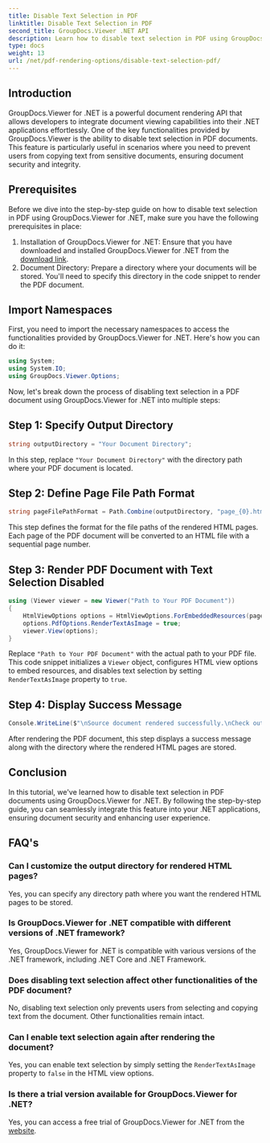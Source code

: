 ```yaml
---
title: Disable Text Selection in PDF
linktitle: Disable Text Selection in PDF
second_title: GroupDocs.Viewer .NET API
description: Learn how to disable text selection in PDF using GroupDocs.Viewer for .NET. Follow our step-by-step guide for seamless integration.
type: docs
weight: 13
url: /net/pdf-rendering-options/disable-text-selection-pdf/
---
```

## Introduction
GroupDocs.Viewer for .NET is a powerful document rendering API that allows developers to integrate document viewing capabilities into their .NET applications effortlessly. One of the key functionalities provided by GroupDocs.Viewer is the ability to disable text selection in PDF documents. This feature is particularly useful in scenarios where you need to prevent users from copying text from sensitive documents, ensuring document security and integrity.
## Prerequisites
Before we dive into the step-by-step guide on how to disable text selection in PDF using GroupDocs.Viewer for .NET, make sure you have the following prerequisites in place:
1. Installation of GroupDocs.Viewer for .NET: Ensure that you have downloaded and installed GroupDocs.Viewer for .NET from the [download link](https://releases.groupdocs.com/viewer/net/).
2. Document Directory: Prepare a directory where your documents will be stored. You'll need to specify this directory in the code snippet to render the PDF document.

## Import Namespaces
First, you need to import the necessary namespaces to access the functionalities provided by GroupDocs.Viewer for .NET. Here's how you can do it:

```csharp
using System;
using System.IO;
using GroupDocs.Viewer.Options;
```

Now, let's break down the process of disabling text selection in a PDF document using GroupDocs.Viewer for .NET into multiple steps:
## Step 1: Specify Output Directory
```csharp
string outputDirectory = "Your Document Directory";
```
In this step, replace `"Your Document Directory"` with the directory path where your PDF document is located.
## Step 2: Define Page File Path Format
```csharp
string pageFilePathFormat = Path.Combine(outputDirectory, "page_{0}.html");
```
This step defines the format for the file paths of the rendered HTML pages. Each page of the PDF document will be converted to an HTML file with a sequential page number.
## Step 3: Render PDF Document with Text Selection Disabled
```csharp
using (Viewer viewer = new Viewer("Path to Your PDF Document"))
{
    HtmlViewOptions options = HtmlViewOptions.ForEmbeddedResources(pageFilePathFormat);
    options.PdfOptions.RenderTextAsImage = true;
    viewer.View(options);
}
```
Replace `"Path to Your PDF Document"` with the actual path to your PDF file. This code snippet initializes a `Viewer` object, configures HTML view options to embed resources, and disables text selection by setting `RenderTextAsImage` property to `true`.
## Step 4: Display Success Message
```csharp
Console.WriteLine($"\nSource document rendered successfully.\nCheck output in {outputDirectory}.");
```
After rendering the PDF document, this step displays a success message along with the directory where the rendered HTML pages are stored.

## Conclusion
In this tutorial, we've learned how to disable text selection in PDF documents using GroupDocs.Viewer for .NET. By following the step-by-step guide, you can seamlessly integrate this feature into your .NET applications, ensuring document security and enhancing user experience.
## FAQ's
### Can I customize the output directory for rendered HTML pages?
Yes, you can specify any directory path where you want the rendered HTML pages to be stored.
### Is GroupDocs.Viewer for .NET compatible with different versions of .NET framework?
Yes, GroupDocs.Viewer for .NET is compatible with various versions of the .NET framework, including .NET Core and .NET Framework.
### Does disabling text selection affect other functionalities of the PDF document?
No, disabling text selection only prevents users from selecting and copying text from the document. Other functionalities remain intact.
### Can I enable text selection again after rendering the document?
Yes, you can enable text selection by simply setting the `RenderTextAsImage` property to `false` in the HTML view options.
### Is there a trial version available for GroupDocs.Viewer for .NET?
Yes, you can access a free trial of GroupDocs.Viewer for .NET from the [website](https://releases.groupdocs.com/).
